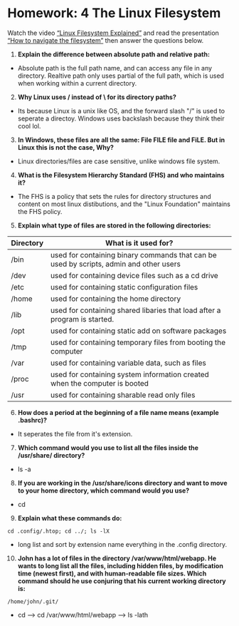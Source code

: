 # Homework: 4  The Linux Filesystem

Watch the video [“Linux Filesystem Explained”](https://www.youtube.com/watch?v=HbgzrKJvDRw) and read the presentation [“How to navigate the filesystem”](http://bit.ly/3t30rMQ) then answer the questions below.

1. **Explain the difference between absolute path and relative path:**
* Absolute path is the full path name, and can access any file in any directory. Realtive path only uses partial of the full path, which is used when working within a current directory. 

2. **Why Linux uses / instead of \ for its directory paths?**
* Its because Linux is a unix like OS, and the forward slash "/" is used to seperate a directoy. Windows uses backslash because they think their cool lol.

3. **In Windows, these files are all the same: File FILE file and FiLE. But in Linux this is not the case, Why?**
* Linux directories/files are case sensitive, unlike windows file system.


4. **What is the Filesystem Hierarchy Standard (FHS) and who maintains it?**
* The FHS is a policy that sets the rules for directory structures and content on most linux distibutions, and the "Linux Foundation" maintains the FHS policy.

5. **Explain what type of files are stored in the following directories:**

Directory | What is it used for?
--------- | --------------------
/bin    | used for containing binary commands that can be used by scripts, admin and other users
/dev    | used for containing device files such as a cd drive
/etc    | used for containing static configuration files
/home   | used for containing the home directory
/lib    | used for containing shared libaries that load after a program is started.     
/opt    | used for containing static add on software packages
/tmp    | used for containing temporary files from booting the computer
/var    | used for containing variable data, such as files 
/proc   | used for containing system information created when the computer is booted
/usr    | used for containing sharable read only files

6. **How does a period at the beginning of a file name means (example .bashrc)?**
* It seperates the file from it's extension.

7. **Which command would you use to list all the files inside the /usr/share/ directory?**
* ls -a


8. **If you are working in the /usr/share/icons directory and want to move to your home directory, which command would you use?**
* cd

9. **Explain what these commands do:**

`cd .config/.htop; cd ../; ls -lX`
* long list and sort by extension name everything in the .config directory.



10. **John has a lot of files in the directory /var/www/html/webapp. He wants to long list all the files, including hidden files, by modification time (newest first), and with human-readable file sizes. Which command should he use conjuring that his current working directory is:** 
    
`/home/john/.git/`
* cd --> cd /var/www/html/webapp --> ls -lath
